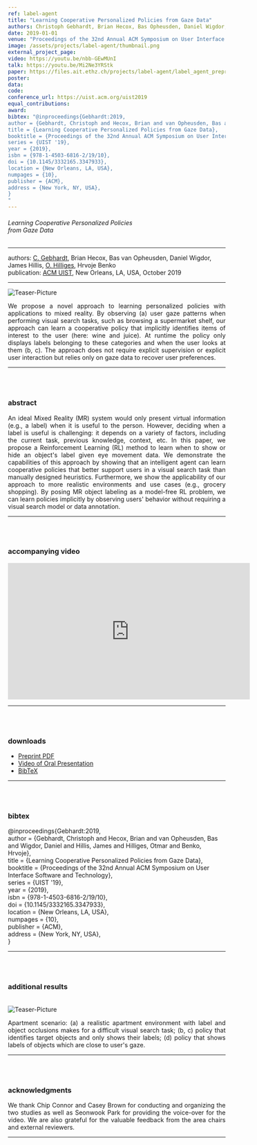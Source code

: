 ```yaml
---
ref: label-agent
title: "Learning Cooperative Personalized Policies from Gaze Data"
authors: Christoph Gebhardt, Brian Hecox, Bas Opheusden, Daniel Wigdor, James Hillis, Otmar Hilliges, Hrvoje Benko
date: 2019-01-01
venue: "Proceedings of the 32nd Annual ACM Symposium on User Interface Software and Technology"
image: /assets/projects/label-agent/thumbnail.png
external_project_page: 
video: https://youtu.be/nbb-GEwMUnI
talk: https://youtu.be/Mi2Ne3YRStk
paper: https://files.ait.ethz.ch/projects/label-agent/label_agent_preprint.pdf
poster: 
data: 
code: 
conference_url: https://uist.acm.org/uist2019
equal_contributions: 
award: 
bibtex: "@inproceedings{Gebhardt:2019,  
author = {Gebhardt, Christoph and Hecox, Brian and van Opheusden, Bas and Wigdor, Daniel and Hillis, James and Hilliges, Otmar and Benko, Hrvoje},  
title = {Learning Cooperative Personalized Policies from Gaze Data},  
booktitle = {Proceedings of the 32nd Annual ACM Symposium on User Interface Software and Technology},  
series = {UIST '19},  
year = {2019},  
isbn = {978-1-4503-6816-2/19/10},  
doi = {10.1145/3332165.3347933},  
location = {New Orleans, LA, USA},  
numpages = {10},  
publisher = {ACM},  
address = {New York, NY, USA},  
}
"
---
```


<h6> Learning Cooperative Personalized Policies <br/>from Gaze Data  </h6>
<hr />

<div class="fullcol">
    <div class="teaser-info-projectpage">
            <span class="normalcap">authors:</span>
            <span class="authorcap">
                <nobr><a href="/people/gebhardt/" title="Christoph Gebhardt">C. Gebhardt</a>, </nobr>
				<nobr>Brian Hecox,</nobr>
				<nobr>Bas van Opheusden,</nobr>
				<nobr>Daniel Wigdor,</nobr>
				<nobr>James Hillis,</nobr>
                <nobr><a href="/people/hilliges/" title="Otmar Hilliges">O. Hilliges</a>, </nobr>
				<nobr>Hrvoje Benko</nobr>
            </span>
            <br/>
            <span class="normalcap"><nobr>publication: </nobr></span>
            <span class="authorcap">
                <a class="a-text-ext" href="https://uist.acm.org/uist2019/" title="ACM UIST">ACM UIST</a>, New Orleans, LA, USA, October 2019
            </span>
        <hr />
    </div>
</div>

<div class="fullcol">
    <img class="fullcol" src="<?php ait_root_dir();?>projects/2019/label-agent/teaser.png" alt="Teaser-Picture" />
    <div class="fullcol">
        <p align="justify">
            <span class="figurecap">
                We propose a novel approach to learning personalized policies with applications to mixed reality. By observing (a) user gaze patterns when performing visual search tasks, such as browsing a supermarket shelf, our approach can learn a cooperative policy that implicitly identifies items of interest to the user (here: wine and juice). At runtime the policy only displays labels belonging to these categories and when the user looks at them (b, c). The approach does not require explicit supervision or explicit user interaction but relies only on gaze data to recover user preferences.
            </span>
        </p>
        <hr />
        <br/>
        <br/>
    </div>
</div>

<div class="fullcol">
    <h3>abstract</h3>
    <p align="justify">
		An ideal Mixed Reality (MR) system would only present virtual information (e.g., a label) when it is useful to the person. 
		However, deciding when a label is useful is challenging: it depends on a variety of factors, including the current task,  previous knowledge, context, etc. 
		In this paper, we propose a Reinforcement Learning (RL) method to learn when to show or hide an object's label given eye movement data. 
		We demonstrate the capabilities of this approach by showing that an intelligent agent can learn cooperative policies that better support users in a visual search task than manually designed heuristics. 
		Furthermore, we show the applicability of our approach to more realistic environments and use cases (e.g., grocery shopping).
		By posing MR object labeling as a model-free RL problem, we can learn policies implicitly by observing users' behavior without requiring a visual search model or data annotation. 
    </p>
    <hr />
    <br/>
    <br/>
</div>

<div class="fullcol">
<h3>accompanying video</h3>
    <!--To be released. -->
    <div class="video">
	  <iframe width="560" height="315" src="https://www.youtube.com/embed/nbb-GEwMUnI" frameborder="0" allowfullscreen></iframe>
    </div>
    <hr />
    <br/>
    <br/>
</div>
<div class="fullcol">
 <h3>downloads</h3>
    <!-- To be released. -->
    <ul class="linklist">
        <li class="a-pdf"><a target="_blank" title="Preprint PDF" href="<?php ait_root_dir();?>projects/2019/label-agent/downloads/label_agent_preprint.pdf">Preprint PDF</a></li>
        <li class="a-vid"><a class="a-text-ext" title="Talk Video" href="https://youtu.be/Mi2Ne3YRStk">Video of Oral Presentation</a></li>
        <li class="a-bib"><a target="_blank" title="BibTex" href="<?php ait_root_dir();?>projects/2019/label-agent/gebhardt2019.bib">BibTeX</a></li>
    </ul>
    <hr />
    <br/>
    <br/>
</div>

<div class="fullcol">
<h3>bibtex</h3>
    <div class="bibtex">
		@inproceedings{Gebhardt:2019,  <br>
		author = {Gebhardt, Christoph and Hecox, Brian and van Opheusden, Bas and Wigdor, Daniel and Hillis, James and Hilliges, Otmar and Benko, Hrvoje},  <br>
		title = {Learning Cooperative Personalized Policies from Gaze Data},  <br>
		booktitle = {Proceedings of the 32nd Annual ACM Symposium on User Interface Software and Technology},  <br>
		series = {UIST '19},  <br>
		year = {2019},  <br>
		isbn = {978-1-4503-6816-2/19/10},  <br>
		doi = {10.1145/3332165.3347933},  <br>
		location = {New Orleans, LA, USA},  <br>
		numpages = {10},  <br>
		publisher = {ACM},  <br>
		address = {New York, NY, USA},  <br>
		}
    </div>
    <hr />
    <br/>
    <br/>
</div>

<div class="fullcol">
	<h3>additional results</h3>
    <br/>
    <img class="fullcol" src="<?php ait_root_dir();?>projects/2019/label-agent/additional_results_1.png" alt="Teaser-Picture" />
    <p align="justify">
        <span class="figurecap">
			Apartment scenario: (a) a realistic apartment environment with label and object occlusions makes for a difficult visual search task; (b, c) policy that identifies target objects and only shows their labels; (d) policy that shows labels of objects which are close to user's gaze.
        </span>
    </p>
    <hr />
    <br/>
    <br/>
</div> 

<div class="fullcol">
    <h3>acknowledgments</h3>
    <p align="justify">
		We thank Chip Connor and Casey Brown for conducting and organizing the two studies as well as Seonwook Park for providing the voice-over for the video.
		We are also grateful for the valuable feedback from the area chairs and external reviewers.
    </p>
    <hr />
    <br/>
    <br/>
</div>

